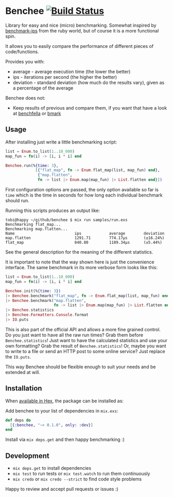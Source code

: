 # Benchee [![Build Status](https://travis-ci.org/PragTob/benchee.svg?branch=travis)](https://travis-ci.org/PragTob/benchee)

Library for easy and nice (micro) benchmarking. Somewhat inspired by [benchmark-ips](https://github.com/evanphx/benchmark-ips) from the ruby world, but of course it is a more functional spin.

It allows you to easily compare the performance of different pieces of code/functions.

Provides you with:

* average   - average execution time (the lower the better)
* ips       - iterations per second (the higher the better)
* deviation - standard deviation (how much do the results vary), given as a percentage of the average

Benchee does not:

* Keep results of previous and compare them, if you want that have a look at [benchfella](https://github.com/alco/benchfella) or [bmark](https://github.com/joekain/bmark)

## Usage

After installing just write a little benchmarking script:

```elixir
list = Enum.to_list(1..10_000)
map_fun = fn(i) -> [i, i * i] end

Benchee.run(%{time: 3},
             [{"flat_map", fn -> Enum.flat_map(list, map_fun) end},
              {"map.flatten",
              fn -> list |> Enum.map(map_fun) |> List.flatten end}])
```

First configuration options are passed, the only option available so far is `time` which is the time in seconds for how long each individual benchmark should run.

Running this scripts produces an output like:

```
tobi@happy ~/github/benchee $ mix run samples/run.exs
Benchmarking flat_map...
Benchmarking map.flatten...
Name                          ips            average        deviation
map.flatten                   1291.71        774.17μs       (±16.24%)
flat_map                      840.80         1189.34μs      (±5.44%)
```

See the general description for the meaning of the different statistics.

It is important to note that the way shown here is just the convenience interface. The same benchmark in its more verbose form looks like this:

```elixir
list = Enum.to_list(1..10_000)
map_fun = fn(i) -> [i, i * i] end

Benchee.init(%{time: 3})
|> Benchee.benchmark("flat_map", fn -> Enum.flat_map(list, map_fun) end)
|> Benchee.benchmark("map.flatten",
                     fn -> list |> Enum.map(map_fun) |> List.flatten end)
|> Benchee.statistics
|> Benchee.Formatters.Console.format
|> IO.puts
```

This is also part of the official API and allows a more fine grained control.
Do you just want to have all the raw run times? Grab them before `Benchee.statistics`! Just want to have the calculated statistics and use your own formatting? Grab the result of `Benchee.statistics`! Or, maybe you want to write to a file or send an HTTP post to some online service? Just replace the `IO.puts`.

This way Benchee should be flexible enough to suit your needs and be extended at will.

## Installation

When [available in Hex](https://hex.pm/docs/publish), the package can be installed as:

Add benchee to your list of dependencies in `mix.exs`:

```elixir
def deps do
  [{:benchee, "~> 0.1.0", only: :dev}]
end
```

Install via `mix deps.get` and then happy benchmarking :)

## Development

* `mix deps.get` to install dependencies
* `mix test` to run tests or `mix test.watch` to run them continuously
* `mix credo` or `mix credo --strict` to find code style problems

Happy to review and accept pull requests or issues :)
